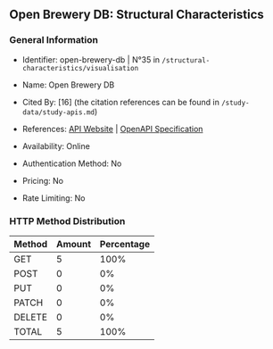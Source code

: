 ## Open Brewery DB: Structural Characteristics

### General Information

- Identifier: open-brewery-db | N°35 in `/structural-characteristics/visualisation`

- Name: Open Brewery DB

- Cited By: [16] (the citation references can be found in `/study-data/study-apis.md`)

- References: [API Website](https://www.openbrewerydb.org) | [OpenAPI Specification](https://github.com/openbrewerydb/openbrewerydb)

- Availability: Online

- Authentication Method: No

- Pricing: No

- Rate Limiting: No

### HTTP Method Distribution

| Method | Amount | Percentage |
|--------|--------|------------|
| GET | 5 | 100% |
| POST | 0 | 0% |
| PUT | 0 | 0% |
| PATCH | 0 | 0% |
| DELETE | 0 | 0% |
| TOTAL | 5 | 100% |
